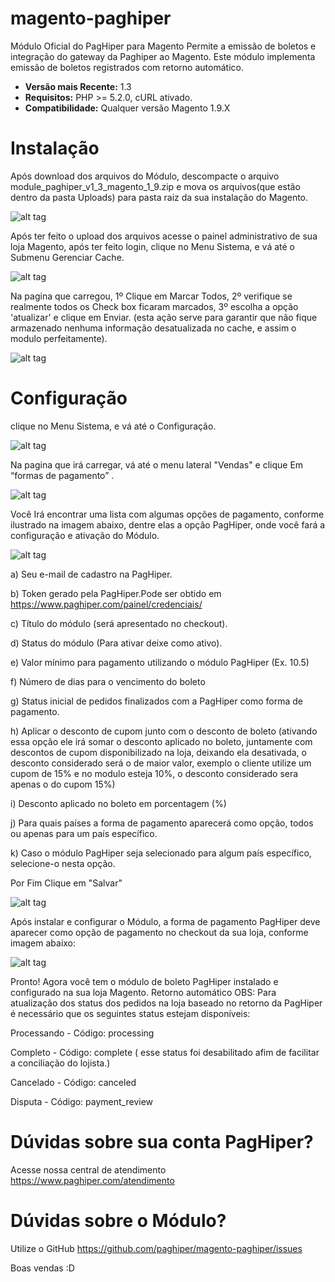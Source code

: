 # magento-paghiper
Módulo Oficial do PagHiper para Magento
Permite a emissão de boletos e integração do gateway da Paghiper ao Magento. Este módulo implementa emissão de boletos registrados com retorno automático.

* **Versão mais Recente:** 1.3
* **Requisitos:** PHP >= 5.2.0, cURL ativado.
* **Compatibilidade:** Qualquer versão Magento 1.9.X



# Instalação
Após download dos arquivos do Módulo, descompacte o arquivo module_paghiper_v1_3_magento_1_9.zip e mova os arquivos(que estão dentro da pasta Uploads) para pasta raiz da sua instalação do Magento.
	
![alt tag](https://atendimento.paghiper.com/hc/article_attachments/360002028633/magento5.jpg)

Após ter feito o upload dos arquivos acesse o painel administrativo de sua loja Magento, após ter feito login, clique no Menu Sistema, e vá até o Submenu Gerenciar Cache.

![alt tag](https://atendimento.paghiper.com/hc/article_attachments/360002030254/magento6.jpg)

Na pagina que carregou, 1º Clique em Marcar Todos, 2º verifique se realmente todos os Check box ficaram marcados, 3º escolha a opção 'atualizar' e clique em Enviar. (esta ação serve para garantir que não fique armazenado nenhuma informação desatualizada no cache, e assim o modulo perfeitamente).

![alt tag](https://atendimento.paghiper.com/hc/article_attachments/360002030274/magento7.jpg)




# Configuração
clique no Menu Sistema, e vá até o Configuração.

![alt tag](https://atendimento.paghiper.com/hc/article_attachments/360002029053/magento8.jpg)

Na pagina que irá carregar, vá até o menu lateral "Vendas" e clique Em “formas de pagamento” .

![alt tag](https://atendimento.paghiper.com/hc/article_attachments/360002028653/magento9.jpg)

Você Irá encontrar uma lista com algumas opções de pagamento, conforme ilustrado na imagem abaixo, dentre elas a opção PagHiper, onde você fará a configuração e ativação do Módulo.

![alt tag](https://atendimento.paghiper.com/hc/article_attachments/360004430513/configmodulo.jpg)

a) Seu e-mail de cadastro na PagHiper.

b) Token gerado pela PagHiper.Pode ser obtido em https://www.paghiper.com/painel/credenciais/

c) Título do módulo (será apresentado no checkout).

d) Status do módulo (Para ativar deixe como ativo).

e) Valor mínimo para pagamento utilizando o módulo PagHiper (Ex. 10.5)

f) Número de dias para o vencimento do boleto

g) Status inicial de pedidos finalizados com a PagHiper como forma de pagamento.

h) Aplicar o desconto de cupom junto com o desconto de boleto (ativando essa opção ele irá somar o desconto aplicado no boleto, juntamente com descontos de cupom disponibilizado na loja, deixando ela desativada, o desconto considerado será o de maior valor, exemplo o cliente utilize um cupom de 15% e no modulo esteja 10%, o desconto considerado sera apenas o do cupom 15%)

i) Desconto aplicado no boleto em porcentagem (%)

j) Para quais países a forma de pagamento aparecerá como opção, todos ou apenas para um país específico.

k) Caso o módulo PagHiper seja selecionado para algum país específico, selecione-o nesta opção.


Por Fim Clique em "Salvar"


![alt tag](https://atendimento.paghiper.com/hc/article_attachments/360003768433/magento1.1.jpg)

Após instalar e configurar o Módulo, a forma de pagamento PagHiper deve aparecer como opção de pagamento no checkout da sua loja, conforme imagem abaixo:


![alt tag](https://atendimento.paghiper.com/hc/article_attachments/360002031034/magento12.jpg)

Pronto! Agora você tem o módulo de boleto PagHiper instalado e configurado na sua loja Magento. Retorno automático OBS: Para atualização dos status dos pedidos na loja baseado no retorno da PagHiper é necessário que os seguintes status estejam disponíveis:

Processando - Código: processing

Completo - Código: complete ( esse status foi desabilitado afim de facilitar a conciliação do lojista.)

Cancelado - Código: canceled

Disputa - Código: payment_review

# Dúvidas sobre sua conta PagHiper?

Acesse nossa central de atendimento https://www.paghiper.com/atendimento

# Dúvidas sobre o Módulo?

Utilize o GitHub https://github.com/paghiper/magento-paghiper/issues

Boas vendas :D



